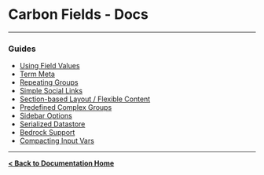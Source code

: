 Carbon Fields - Docs
====================

---

### Guides

* [Using Field Values](https://github.com/htmlburger/carbon-fields-docs/tree/master/documentation/1-using-field-values.md)
* [Term Meta](https://github.com/htmlburger/carbon-fields-docs/tree/master/documentation/2-term-meta.md)
* [Repeating Groups](https://github.com/htmlburger/carbon-fields-docs/tree/master/documentation/3-repeating-groups.md)
* [Simple Social Links](https://github.com/htmlburger/carbon-fields-docs/tree/master/documentation/1-guides/5-simple-social-links.md)
* [Section-based Layout / Flexible Content](https://github.com/htmlburger/carbon-fields-docs/tree/master/documentation/10-section-layout.md)
* [Predefined Complex Groups](https://github.com/htmlburger/carbon-fields-docs/tree/master/documentation/20-predefined-complex-groups.md)
* [Sidebar Options](https://github.com/htmlburger/carbon-fields-docs/tree/master/documentation/1-guides/30-sidebar-options.md)
* [Serialized Datastore](https://github.com/htmlburger/carbon-fields-docs/tree/master/documentation/50-serialized-datastore.md)
* [Bedrock Support](https://github.com/htmlburger/carbon-fields-docs/tree/master/documentation/60-bedrock-support.md)
* [Compacting Input Vars](https://github.com/htmlburger/carbon-fields-docs/tree/master/documentation/70-compacting-input-vars.md)

---

**[< Back to Documentation Home](https://github.com/htmlburger/carbon-fields-docs/tree/master/documentation)**
